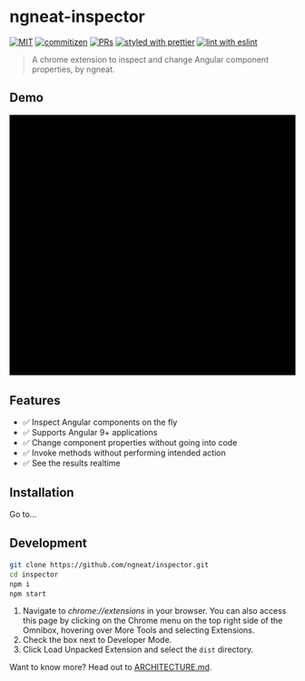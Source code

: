 # ngneat-inspector

[![MIT](https://img.shields.io/packagist/l/doctrine/orm.svg?style=flat-square)]()
[![commitizen](https://img.shields.io/badge/commitizen-friendly-brightgreen.svg?style=flat-square)](http://commitizen.github.io/cz-cli/)
[![PRs](https://img.shields.io/badge/PRs-welcome-brightgreen.svg?style=flat-square)](https://github.com/ngneat/inspector/compare)
[![styled with prettier](https://img.shields.io/badge/styled_with-prettier-ff69b4.svg?style=flat-square)](https://prettier.io/)
[![lint with eslint](https://img.shields.io/badge/lint_with-eslint-4b32c3.svg?style=flat-square)](https://eslint.org/)

> A chrome extension to inspect and change Angular component properties, by ngneat.

## Demo

![Demo of ngneat inspector](./demo-ngneat-inspector.gif)

## Features

- ✅ Inspect Angular components on the fly
- ✅ Supports Angular 9+ applications
- ✅ Change component properties without going into code
- ✅ Invoke methods without performing intended action
- ✅ See the results realtime

## Installation

Go to...

## Development

```bash
git clone https://github.com/ngneat/inspector.git
cd inspector
npm i
npm start
```

1. Navigate to _chrome://extensions_ in your browser. You can also access this page by clicking on the Chrome menu on the top right side of the Omnibox, hovering over More Tools and selecting Extensions.
2. Check the box next to Developer Mode.
3. Click Load Unpacked Extension and select the `dist` directory.

Want to know more? Head out to [ARCHITECTURE.md](./ARCHITECTURE.md).

